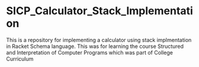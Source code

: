 # SICP_Calculator_Stack_Implementation
This is a repository for implementing a calculator using stack implmentation in Racket Schema language. This was for learning the course Structured and Interpretation of Computer Programs which was part of College Curriculum
